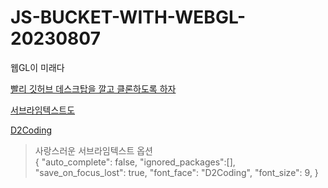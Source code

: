 # JS-BUCKET-WITH-WEBGL-20230807
웹GL이 미래다

[빨리 깃허브 데스크탑을 깔고 클론하도록 하자](https://desktop.github.com/)

[서브라임텍스트도](https://www.sublimetext.com/)

[D2Coding](https://github.com/naver/d2codingfont/releases/)

> 사랑스러운 서브라임텍스트 옵션  
> { "auto_complete": false, "ignored_packages":[], "save_on_focus_lost": true, "font_face": "D2Coding", "font_size": 9, }
